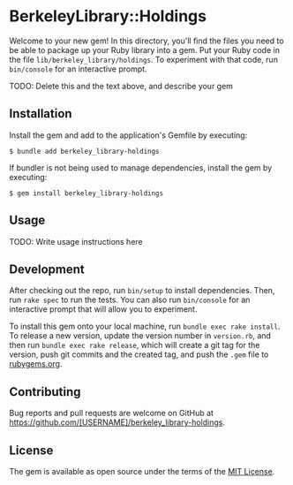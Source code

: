 # BerkeleyLibrary::Holdings

Welcome to your new gem! In this directory, you'll find the files you need to be able to package up your Ruby library into a gem. Put your Ruby code in the file `lib/berkeley_library/holdings`. To experiment with that code, run `bin/console` for an interactive prompt.

TODO: Delete this and the text above, and describe your gem

## Installation

Install the gem and add to the application's Gemfile by executing:

    $ bundle add berkeley_library-holdings

If bundler is not being used to manage dependencies, install the gem by executing:

    $ gem install berkeley_library-holdings

## Usage

TODO: Write usage instructions here

## Development

After checking out the repo, run `bin/setup` to install dependencies. Then, run `rake spec` to run the tests. You can also run `bin/console` for an interactive prompt that will allow you to experiment.

To install this gem onto your local machine, run `bundle exec rake install`. To release a new version, update the version number in `version.rb`, and then run `bundle exec rake release`, which will create a git tag for the version, push git commits and the created tag, and push the `.gem` file to [rubygems.org](https://rubygems.org).

## Contributing

Bug reports and pull requests are welcome on GitHub at https://github.com/[USERNAME]/berkeley_library-holdings.

## License

The gem is available as open source under the terms of the [MIT License](https://opensource.org/licenses/MIT).
